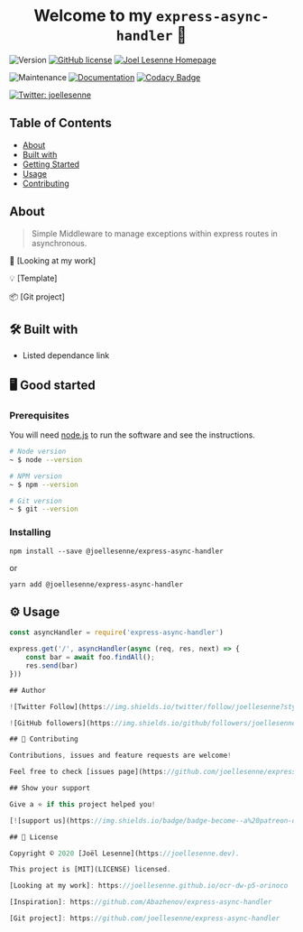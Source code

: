 <h1 align="center">Welcome to my <code>express-async-handler</code> 👋</h1>

![Version](https://img.shields.io/badge/version-1.0.0-blue.svg?cacheSeconds=2592000) [![GitHub license](https://img.shields.io/badge/Mit-License-blue.svg?style=flat-square)](LICENSE) [![Joel Lesenne Homepage](https://img.shields.io/badge/joellesenne-HomePage-blue.svg?style=flat-square)](https//joellesenne.dev)

![Maintenance](https://img.shields.io/maintenance/yes/2020.svg?style=flat-square) [![Documentation](https://img.shields.io/badge/documentation-yes-brightgreen.svg)](https://github.com/joellesenne/express-async-handler)  [![Codacy Badge](https://api.codacy.com/project/badge/Grade/554dbae558f245cd882888d0d415a482)](https://app.codacy.com/app/joellesenne/joellesenne.dev_2?utm_source=github.com&utm_medium=referral&utm_content=joellesenne/joellesenne.dev&utm_campaign=Badge_Grade_Dashboard)

[![Twitter: joellesenne](https://img.shields.io/twitter/follow/joellesenne.svg?style=social)](https://twitter.com/joellesenne)

## Table of Contents
+ [About](#about)
+ [Built with](#built)
+ [Getting Started](#started)
+ [Usage](#usage)
+ [Contributing](./CONTRIBUTING.md)

<a id="about"></a>

## About

>Simple Middleware to manage exceptions within express routes in asynchronous.

👀 \[Looking at my work]

💡 [Template]

📦 [Git project]

<a id="built"></a>

## 🛠 Built with
+ Listed dependance link

<a id="started"></a>

## 🖥 Good started

### Prerequisites

You will need [node.js](https://nodejs.org/en/) to run the software and see the instructions.

```bash
# Node version
~ $ node --version

# NPM version
~ $ npm --version

# Git version
~ $ git --version
```

### Installing

```
npm install --save @joellesenne/express-async-handler
```
or
```
yarn add @joellesenne/express-async-handler
```

<a id="usage"></a>

## ⚙ Usage

```javascript
const asyncHandler = require('express-async-handler')

express.get('/', asyncHandler(async (req, res, next) => {
	const bar = await foo.findAll();
	res.send(bar)
}))

## Author

![Twitter Follow](https://img.shields.io/twitter/follow/joellesenne?style=flat-square)

![GitHub followers](https://img.shields.io/github/followers/joellesenne?style=flat-square)

## 🤝 Contributing

Contributions, issues and feature requests are welcome!

Feel free to check [issues page](https://github.com/joellesenne/express-async-handler/issues).

## Show your support

Give a ⭐️ if this project helped you!

[![support us](https://img.shields.io/badge/badge-become--a%20patreon-orange?style=flat-square)](https://www.patreon.com/joellesenne)

## 📝 License

Copyright © 2020 [Joël Lesenne](https://joellesenne.dev).

This project is [MIT](LICENSE) licensed.

[Looking at my work]: https://joellesenne.github.io/ocr-dw-p5-orinoco

[Inspiration]: https://github.com/Abazhenov/express-async-handler

[Git project]: https://github.com/joellesenne/express-async-handler
